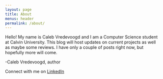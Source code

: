 ```yaml
---
layout: page
title: About
menus: header 
permalink: /about/
---
```

Hello! My name is Caleb Vredevoogd and I am a Computer Science student at
Calvin University. This blog will host updates on current projects as well as maybe some reviews. I have only a couple of posts right now, but hopefully more will come.

-Caleb Vredevoogd, author

Connect with me on [LinkedIn](https://www.linkedin.com/in/caleb-vredevoogd-71515a166/)
